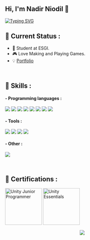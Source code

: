 ## Hi, I'm Nadir Niodil 👋

[![Typing SVG](https://readme-typing-svg.demolab.com?font=Fira+Code&pause=1000&width=435&lines=Welcome+to+my+GitHub;Nice+to+meet+you+!;French+Developer)](https://git.io/typing-svg)

## 📡 Current Status :
- 💼 Student at ESGI.
- 🎮 Love Making and Playing Games.
- 💡 [Portfolio](https://nniodil.github.io/nadirniodil.github.io/)

</br>

## 🚀 Skills :

#### - Programming languages :
<p align=left>
<img src="https://img.shields.io/badge/C-237bec?style=for-the-badge">
<img src="https://img.shields.io/badge/C++-237bec?style=for-the-badge">
<img src="https://img.shields.io/badge/CSHARP-3c1593?style=for-the-badge">
<img src="https://img.shields.io/badge/HTML-fc9639?style=for-the-badge">
<img src="https://img.shields.io/badge/CSS-0055f6?style=for-the-badge">
<img src="https://img.shields.io/badge/PHP-657eff?style=for-the-badge">
<img src="https://img.shields.io/badge/SQL-000000?style=for-the-badge">
<img src="https://img.shields.io/badge/VBA-7fff65?style=for-the-badge">

</p>

#### - Tools :
<p align=left>
<img src="https://img.shields.io/badge/Unreal Engine-000000?style=for-the-badge&logo=unrealengine&logoColor=white">
<img src="https://img.shields.io/badge/Unity-000000?style=for-the-badge&logo=unity&logoColor=white">
<img src="https://img.shields.io/badge/Blender-000000?style=for-the-badge&logo=blender&logoColor=orange">
<img src="https://img.shields.io/badge/C++-237bec?style=for-the-badge&logo=Csharp&logoColor=blue">

</p>

#### - Other :
<p align=left>
<img src="https://img.shields.io/badge/Linux-ffffff?style=for-the-badge&logo=linux&logoColor=black">
</p>

</br>

## 📜 Certifications :
<a href="https://www.credly.com/badges/bea24e3a-5060-49b1-a6f5-50165a1cba36"><img width="120px" src="https://images.credly.com/size/340x340/images/03d1c2f6-6182-49bd-b5af-2ef6d28b5383/image.png" alt="Unity Junior Programmer"></a>
<a href="https://www.credly.com/badge/62d6ebfb-170a-4e73-9983-454914f13b01"><img width="120px" src="https://images.credly.com/size/340x340/images/2ebece18-451f-4f69-868a-9b5edac57567/image.png" alt="Unity Essentials"></a>


<p align="center">
  <img src="https://capsule-render.vercel.app/api?type=waving&color=gradient&height=60&section=footer"/>
</p>
